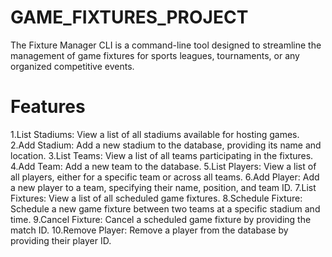 # GAME_FIXTURES_PROJECT
The Fixture Manager CLI is a command-line tool designed to streamline the management of game fixtures for sports leagues, tournaments, or any organized competitive events.
# Features
1.List Stadiums: View a list of all stadiums available for hosting games.
2.Add Stadium: Add a new stadium to the database, providing its name and location.
3.List Teams: View a list of all teams participating in the fixtures.
4.Add Team: Add a new team to the database.
5.List Players: View a list of all players, either for a specific team or across all teams.
6.Add Player: Add a new player to a team, specifying their name, position, and team ID.
7.List Fixtures: View a list of all scheduled game fixtures.
8.Schedule Fixture: Schedule a new game fixture between two teams at a specific stadium and time.
9.Cancel Fixture: Cancel a scheduled game fixture by providing the match ID.
10.Remove Player: Remove a player from the database by providing their player ID.

